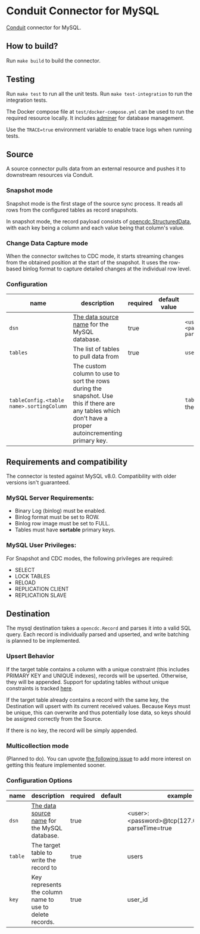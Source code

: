 # Conduit Connector for MySQL

[Conduit](https://conduit.io) connector for MySQL.

## How to build?

Run `make build` to build the connector.

## Testing

Run `make test` to run all the unit tests. Run `make test-integration` to run the integration tests.

The Docker compose file at `test/docker-compose.yml` can be used to run the required resource locally. It includes [adminer](https://www.adminer.org/) for database management.

Use the `TRACE=true` environment variable to enable trace logs when running tests.

## Source

A source connector pulls data from an external resource and pushes it to
downstream resources via Conduit.

### Snapshot mode

Snapshot mode is the first stage of the source sync process. It reads all rows
from the configured tables as record snapshots.

In snapshot mode, the record payload consists of
[opencdc.StructuredData](https://pkg.go.dev/github.com/conduitio/conduit-connector-sdk@v0.9.1#StructuredData),
with each key being a column and each value being that column's value.

### Change Data Capture mode

When the connector switches to CDC mode, it starts streaming changes from the
obtained position at the start of the snapshot. It uses the row-based binlog format
to capture detailed changes at the individual row level.

### Configuration

| name                                     | description                                                                                                                                             | required | default value | example                                                         |
| ---------------------------------------- | ------------------------------------------------------------------------------------------------------------------------------------------------------- | -------- | ------------- | --------------------------------------------------------------- |
| `dsn`                                    | [The data source name](https://github.com/go-sql-driver/mysql?tab=readme-ov-file#dsn-data-source-name) for the MySQL database.                          | true     |               | `<user>:<password>@tcp(127.0.0.1:3306)/<db>?parseTime=true`     |
| `tables`                                 | The list of tables to pull data from                                                                                                                    | true     |               | `users,posts,admins`                                            |
| `tableConfig.<table name>.sortingColumn` | The custom column to use to sort the rows during the snapshot. Use this if there are any tables which don't have a proper autoincrementing primary key. |          |               | `tableConfig.users.sortingColumn` as the key, `id` as the value |

## Requirements and compatibility

The connector is tested against MySQL v8.0. Compatibility with older versions isn't guaranteed.

### MySQL Server Requirements:

- Binary Log (binlog) must be enabled.
- Binlog format must be set to ROW.
- Binlog row image must be set to FULL.
- Tables must have **sortable** primary keys.

### MySQL User Privileges:

For Snapshot and CDC modes, the following privileges are required:

- SELECT
- LOCK TABLES
- RELOAD
- REPLICATION CLIENT
- REPLICATION SLAVE

## Destination

The mysql destination takes a `opencdc.Record` and parses it into a valid SQL query. Each record is individually parsed and upserted, and write batching is planned to be implemented.

### Upsert Behavior

If the target table contains a column with a unique constraint (this includes PRIMARY KEY and UNIQUE indexes), records will be upserted. Otherwise, they will be appended. Support for updating tables without unique constraints is tracked [here](https://github.com/conduitio-labs/conduit-connector-mysql/issues/66).

If the target table already contains a record with the same key, the Destination will upsert with its current received values. Because Keys must be unique, this can overwrite and thus potentially lose data, so keys should be assigned correctly from the Source.

If there is no key, the record will be simply appended.

### Multicollection mode

(Planned to do). You can upvote [the following issue](https://github.com/conduitio-labs/conduit-connector-mysql/issues/13) to add more interest on getting this feature implemented sooner.

### Configuration Options

| name    | description                                                                                                                    | required | default | example                                                       |
| ------- | ------------------------------------------------------------------------------------------------------------------------------ | -------- | ------- | ------------------------------------------------------------- |
| `dsn`   | [The data source name](https://github.com/go-sql-driver/mysql?tab=readme-ov-file#dsn-data-source-name) for the MySQL database. | true     |         | \<user\>:\<password\>@tcp(127.0.0.1:3306)/<db>?parseTime=true |
| `table` | The target table to write the record to                                                                                        | true     |         | users                                                         |
| `key`   | Key represents the column name to use to delete records.                                                                       | true     |         | user_id                                                       |
